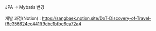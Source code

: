JPA -> Mybatis 변경
<br/><br/>개발 과정(Notion) : https://sangbaek.notion.site/DoT-Discovery-of-Travel-f6c356624ee441ff9cbe1bfbe6ea72a4
